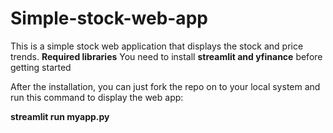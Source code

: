 # Simple-stock-web-app
This is a simple stock web application that displays the stock and price trends. 
**Required libraries**
You need to install **streamlit and yfinance** before getting started

After the installation, you can just fork the repo on to your local system and run this command to display the web app:

**streamlit run myapp.py**





